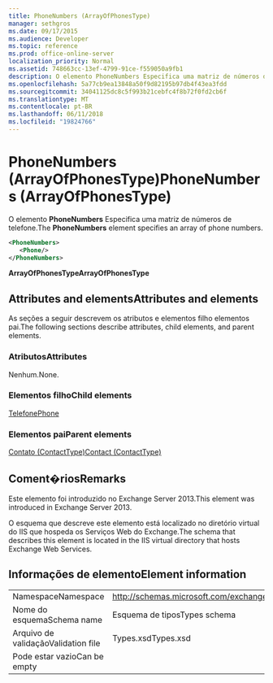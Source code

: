 ```yaml
---
title: PhoneNumbers (ArrayOfPhonesType)
manager: sethgros
ms.date: 09/17/2015
ms.audience: Developer
ms.topic: reference
ms.prod: office-online-server
localization_priority: Normal
ms.assetid: 748663cc-13ef-4799-91ce-f559050a9fb1
description: O elemento PhoneNumbers Especifica uma matriz de números de telefone.
ms.openlocfilehash: 5a77cb9ea13848a50f9d82195b97db4f43ea3fdd
ms.sourcegitcommit: 34041125dc8c5f993b21cebfc4f8b72f0fd2cb6f
ms.translationtype: MT
ms.contentlocale: pt-BR
ms.lasthandoff: 06/11/2018
ms.locfileid: "19824766"
---
```

# <a name="phonenumbers-arrayofphonestype"></a><span data-ttu-id="0fe99-103">PhoneNumbers (ArrayOfPhonesType)</span><span class="sxs-lookup"><span data-stu-id="0fe99-103">PhoneNumbers (ArrayOfPhonesType)</span></span>

<span data-ttu-id="0fe99-104">O elemento **PhoneNumbers** Especifica uma matriz de números de telefone.</span><span class="sxs-lookup"><span data-stu-id="0fe99-104">The **PhoneNumbers** element specifies an array of phone numbers.</span></span> 
  
```XML
<PhoneNumbers>
   <Phone/>
</PhoneNumbers>
```

 <span data-ttu-id="0fe99-105">**ArrayOfPhonesType**</span><span class="sxs-lookup"><span data-stu-id="0fe99-105">**ArrayOfPhonesType**</span></span>
## <a name="attributes-and-elements"></a><span data-ttu-id="0fe99-106">Attributes and elements</span><span class="sxs-lookup"><span data-stu-id="0fe99-106">Attributes and elements</span></span>

<span data-ttu-id="0fe99-107">As seções a seguir descrevem os atributos e elementos filho elementos pai.</span><span class="sxs-lookup"><span data-stu-id="0fe99-107">The following sections describe attributes, child elements, and parent elements.</span></span>
  
### <a name="attributes"></a><span data-ttu-id="0fe99-108">Atributos</span><span class="sxs-lookup"><span data-stu-id="0fe99-108">Attributes</span></span>

<span data-ttu-id="0fe99-109">Nenhum.</span><span class="sxs-lookup"><span data-stu-id="0fe99-109">None.</span></span>
  
### <a name="child-elements"></a><span data-ttu-id="0fe99-110">Elementos filho</span><span class="sxs-lookup"><span data-stu-id="0fe99-110">Child elements</span></span>

[<span data-ttu-id="0fe99-111">Telefone</span><span class="sxs-lookup"><span data-stu-id="0fe99-111">Phone</span></span>](phone.md)
  
### <a name="parent-elements"></a><span data-ttu-id="0fe99-112">Elementos pai</span><span class="sxs-lookup"><span data-stu-id="0fe99-112">Parent elements</span></span>

[<span data-ttu-id="0fe99-113">Contato (ContactType)</span><span class="sxs-lookup"><span data-stu-id="0fe99-113">Contact (ContactType)</span></span>](contact-contacttype.md)
  
## <a name="remarks"></a><span data-ttu-id="0fe99-114">Coment�rios</span><span class="sxs-lookup"><span data-stu-id="0fe99-114">Remarks</span></span>

<span data-ttu-id="0fe99-115">Este elemento foi introduzido no Exchange Server 2013.</span><span class="sxs-lookup"><span data-stu-id="0fe99-115">This element was introduced in Exchange Server 2013.</span></span>
  
<span data-ttu-id="0fe99-116">O esquema que descreve este elemento está localizado no diretório virtual do IIS que hospeda os Serviços Web do Exchange.</span><span class="sxs-lookup"><span data-stu-id="0fe99-116">The schema that describes this element is located in the IIS virtual directory that hosts Exchange Web Services.</span></span>
  
## <a name="element-information"></a><span data-ttu-id="0fe99-117">Informações de elemento</span><span class="sxs-lookup"><span data-stu-id="0fe99-117">Element information</span></span>

|||
|:-----|:-----|
|<span data-ttu-id="0fe99-118">Namespace</span><span class="sxs-lookup"><span data-stu-id="0fe99-118">Namespace</span></span>  <br/> |http://schemas.microsoft.com/exchange/services/2006/types  <br/> |
|<span data-ttu-id="0fe99-119">Nome do esquema</span><span class="sxs-lookup"><span data-stu-id="0fe99-119">Schema name</span></span>  <br/> |<span data-ttu-id="0fe99-120">Esquema de tipos</span><span class="sxs-lookup"><span data-stu-id="0fe99-120">Types schema</span></span>  <br/> |
|<span data-ttu-id="0fe99-121">Arquivo de validação</span><span class="sxs-lookup"><span data-stu-id="0fe99-121">Validation file</span></span>  <br/> |<span data-ttu-id="0fe99-122">Types.xsd</span><span class="sxs-lookup"><span data-stu-id="0fe99-122">Types.xsd</span></span>  <br/> |
|<span data-ttu-id="0fe99-123">Pode estar vazio</span><span class="sxs-lookup"><span data-stu-id="0fe99-123">Can be empty</span></span>  <br/> ||
   

